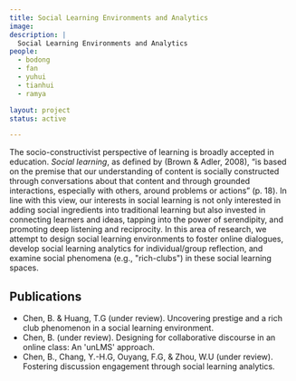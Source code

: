 ```yaml
---
title: Social Learning Environments and Analytics
image:
description: |
  Social Learning Environments and Analytics
people:
  - bodong
  - fan
  - yuhui
  - tianhui
  - ramya

layout: project
status: active

---
```


The socio-constructivist perspective of learning is broadly accepted in education. *Social learning*, as defined by (Brown & Adler, 2008), “is based on the premise that our understanding of content is socially constructed through conversations about that content and through grounded interactions, especially with others, around problems or actions” (p. 18). In line with this view, our interests in social learning is not only interested in adding social ingredients into traditional learning but also invested in connecting learners and ideas, tapping into the power of serendipity, and promoting deep listening and reciprocity. In this area of research, we attempt to design social learning environments to foster online dialogues, develop social learning analytics for individual/group reflection, and examine social phenomena (e.g., "rich-clubs") in these social learning spaces.

## Publications

- Chen, B. & Huang, T.G (under review). Uncovering prestige and a rich club phenomenon in a social learning environment.
- Chen, B. (under review). Designing for collaborative discourse in an online class: An 'unLMS' approach.
- Chen, B., Chang, Y.-H.G, Ouyang, F.G, & Zhou, W.U (under review). Fostering discussion engagement through social learning analytics. 
